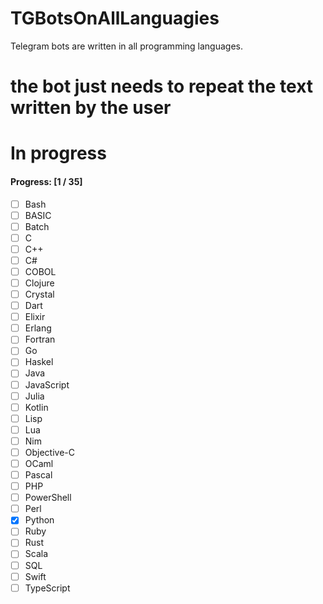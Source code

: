 # TGBotsOnAllLanguagies
Telegram bots are written in all programming languages.

# the bot just needs to repeat the text written by the user

# In progress

#### Progress: [1 / 35]

- [ ] Bash
- [ ] BASIC
- [ ] Batch
- [ ] C
- [ ] C++
- [ ] C#
- [ ] COBOL
- [ ] Clojure
- [ ] Crystal
- [ ] Dart
- [ ] Elixir
- [ ] Erlang
- [ ] Fortran
- [ ] Go
- [ ] Haskel
- [ ] Java
- [ ] JavaScript
- [ ] Julia
- [ ] Kotlin
- [ ] Lisp
- [ ] Lua
- [ ] Nim
- [ ] Objective-C
- [ ] OCaml
- [ ] Pascal
- [ ] PHP
- [ ] PowerShell
- [ ] Perl
- [x] Python
- [ ] Ruby
- [ ] Rust
- [ ] Scala
- [ ] SQL
- [ ] Swift
- [ ] TypeScript
